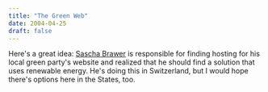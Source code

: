 ```yaml
---
title: "The Green Web"
date: 2004-04-25
draft: false
---
```

Here's a great idea: [Sascha Brawer](https://web.archive.org/web/20040520204732/http://www.brawer.ch/blog/2004/04/23#SustainableWebHosting "Sascha Brawer's Blog") is responsible for finding hosting for his local green party's website and realized that he should find a solution that uses renewable energy. He's doing this in Switzerland, but I would hope there's options here in the States, too.
